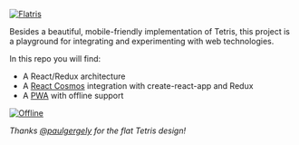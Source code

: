 [![Flatris](https://cloud.githubusercontent.com/assets/250750/6101303/f1de45b4-afef-11e4-9040-7a4b99c08a7c.png)](https://skidding.github.io/flatris/)

Besides a beautiful, mobile-friendly implementation of Tetris, this project is a playground for
integrating and experimenting with web technologies.

In this repo you will find:

- A React/Redux architecture
- A [React Cosmos](https://github.com/react-cosmos/react-cosmos) integration with create-react-app and Redux
- A [PWA](https://developers.google.com/web/progressive-web-apps/) with offline support

[![Offline](flatris-offline.gif)](https://skidding.github.io/flatris/)

*Thanks [@paulgergely](https://twitter.com/paulgergely) for the flat Tetris design!*
